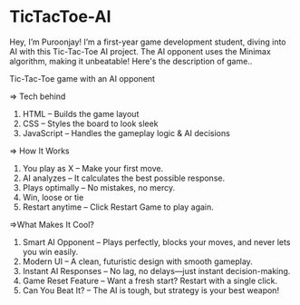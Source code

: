 # TicTacToe-AI
Hey, I’m Puroonjay!
I’m a first-year game development student, diving into AI with this Tic-Tac-Toe AI project. The AI opponent uses the Minimax algorithm, making it unbeatable!
Here's the description of game..

Tic-Tac-Toe game with an AI opponent

=> Tech behind
1) HTML – Builds the game layout
2) CSS – Styles the board to look sleek
3) JavaScript – Handles the gameplay logic & AI decisions

=> How It Works
1) You play as X – Make your first move.
2) AI analyzes – It calculates the best possible response.
3) Plays optimally – No mistakes, no mercy.
4) Win, loose or tie
5) Restart anytime – Click Restart Game to play again.

=>What Makes It Cool?
1) Smart AI Opponent – Plays perfectly, blocks your moves, and never lets you win easily.
2) Modern UI – A clean, futuristic design with smooth gameplay.
3) Instant AI Responses – No lag, no delays—just instant decision-making.
4) Game Reset Feature – Want a fresh start? Restart with a single click.
5) Can You Beat It? – The AI is tough, but strategy is your best weapon!

